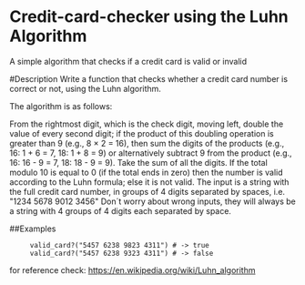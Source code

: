 # Credit-card-checker using the Luhn Algorithm
A simple algorithm that checks if a credit card is valid or invalid

#Description Write a function that checks whether a credit card number is correct or not, using the Luhn algorithm.

The algorithm is as follows:

From the rightmost digit, which is the check digit, moving left, double the value of every second digit; if the product of this doubling operation is greater than 9 (e.g., 8 × 2 = 16), then sum the digits of the products (e.g., 16: 1 + 6 = 7, 18: 1 + 8 = 9) or alternatively subtract 9 from the product (e.g., 16: 16 - 9 = 7, 18: 18 - 9 = 9).
Take the sum of all the digits.
If the total modulo 10 is equal to 0 (if the total ends in zero) then the number is valid according to the Luhn formula; else it is not valid.
The input is a string with the full credit card number, in groups of 4 digits separated by spaces, i.e. "1234 5678 9012 3456"
Don´t worry about wrong inputs, they will always be a string with 4 groups of 4 digits each separated by space.

##Examples

         valid_card?("5457 6238 9823 4311") # -> true
         valid_card?("5457 6238 9323 4311") # -> false
for reference check: https://en.wikipedia.org/wiki/Luhn_algorithm
